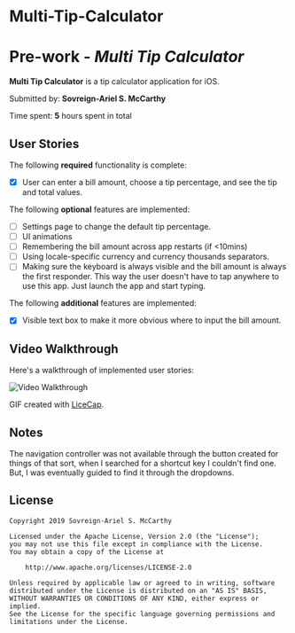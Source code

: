 # Multi-Tip-Calculator

# Pre-work - *Multi Tip Calculator*

**Multi Tip Calculator** is a tip calculator application for iOS.

Submitted by: **Sovreign-Ariel S. McCarthy**

Time spent: **5** hours spent in total

## User Stories

The following **required** functionality is complete:

* [X] User can enter a bill amount, choose a tip percentage, and see the tip and total values.

The following **optional** features are implemented:
* [ ] Settings page to change the default tip percentage.
* [ ] UI animations
* [ ] Remembering the bill amount across app restarts (if <10mins)
* [ ] Using locale-specific currency and currency thousands separators.
* [ ] Making sure the keyboard is always visible and the bill amount is always the first responder. This way the user doesn't have to tap anywhere to use this app. Just launch the app and start typing.

The following **additional** features are implemented:

- [X] Visible text box to make it more obvious where to input the bill amount.

## Video Walkthrough 

Here's a walkthrough of implemented user stories:

<img src='http://g.recordit.co/ONgjHF2VeI.gif' title='Multi Tip Calculator' width='' alt='Video Walkthrough' />

GIF created with [LiceCap](http://www.cockos.com/licecap/).

## Notes

The navigation controller was not available through the button created for things of that sort, when I searched for a shortcut key I couldn't find one. But, I was eventually guided to find it through the dropdowns.


## License

    Copyright 2019 Sovreign-Ariel S. McCarthy

    Licensed under the Apache License, Version 2.0 (the "License");
    you may not use this file except in compliance with the License.
    You may obtain a copy of the License at

        http://www.apache.org/licenses/LICENSE-2.0

    Unless required by applicable law or agreed to in writing, software
    distributed under the License is distributed on an "AS IS" BASIS,
    WITHOUT WARRANTIES OR CONDITIONS OF ANY KIND, either express or implied.
    See the License for the specific language governing permissions and
    limitations under the License.
